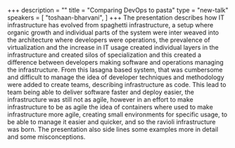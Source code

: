 +++
description = ""
title = "Comparing DevOps to pasta"
type = "new-talk"
speakers = [
        "toshaan-bharvani",
]
+++
The presentation describes how IT infrastructure has evolved from spaghetti infrastructure, a setup where organic growth and individual parts of the system were inter weaved into the architecture where developers were operations, the prevalence of virtualization and the increase in IT usage created individual layers in the infrastructure and created silos of specialization and this created a difference between developers making software and operations managing the infrastructure. From this lasagna based system, that was cumbersome and difficult to manage the idea of developer techniques and methodology were added to create teams, describing infrastructure as code. This lead to team being able to deliver software faster and deploy easier, the infrastructure was still not as agile, however in an effort to make infrastructure to be as agile the idea of containers where used to make infrastructure more agile, creating small environments for specific usage, to be able to manage it easier and quicker, and so the ravioli infrastructure was born. The presentation also side lines some examples more in detail and some misconceptions.